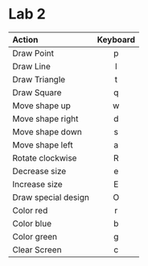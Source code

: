 # Lab 2

| Action | Keyboard |
| :- | :-: |
| Draw Point | p |
| Draw Line | l |
| Draw Triangle | t |
| Draw Square | q |
| Move shape up | w |
| Move shape right | d |
| Move shape down | s |
| Move shape left | a |
| Rotate clockwise | R |
| Decrease size | e |
| Increase size | E |
| Draw special design | O |
| Color red | r |
| Color blue | b |
| Color green | g |
| Clear Screen | c |
